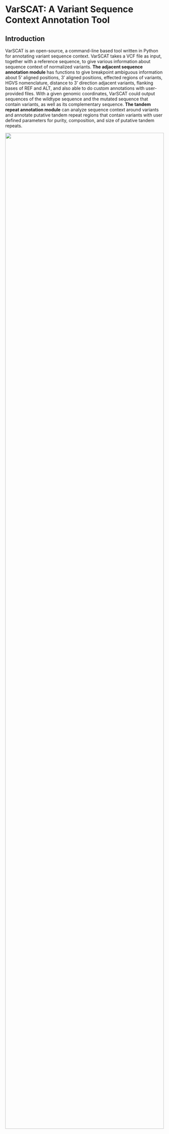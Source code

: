 # VarSCAT: A Variant Sequence Context Annotation Tool
## Introduction
VarSCAT is an open-source, a command-line based tool written in Python for annotating variant sequence context. VarSCAT takes a VCF file as input, together with a reference sequence, to give various information about sequence context of normalized variants. **The adjacent sequence annotation module** has functions to give breakpoint ambiguous information about 5’ aligned positions, 3’ aligned positions, effected regions of variants, HGVS nomenclature, distance to 3’ direction adjacent variants, flanking bases of REF and ALT, and also able to do custom annotations with user-provided files. With a given genomic coordinates, VarSCAT could output sequences of the wildtype sequence and the mutated sequence that contain variants, as well as its complementary sequence. **The tandem repeat annotation module** can analyze sequence context around variants and annotate putative tandem repeat regions that contain variants with user defined parameters for purity, composition, and size of putative tandem repeats.<br />
<p align="center">
<img src="image.png" style="width: 100%; height: 90%"/>
</p>

## Citation: 
Wang N, Khan S, Elo LL (2023) VarSCAT: A computational tool for sequence context annotations of genomic variants. PLoS Comput Biol 1 (8): e1010727. https://doi.org/10.1371/journal.pcbi.1010727<br />

## Install dependencies:
#### For conda:
`conda env create -f environment.yml`<br />
`conda activate VarSCAT`<br />
#### For others: 
`pip install -r requirements.txt`<br />
for pip install, bedtools and htslib should be installed manually. So we recommended install VarSCAT with conda.
#### Dependencies:
**Currently tested on CentOS 7.9 and ubuntu 20.04, Windows is not supported due to dependencies**<br />
**VarSCAT were tested with python 3.6.8 and the versions of dependencies are listed as follows**<br />
1. PyVCF3==1.0.2 (https://pypi.org/project/PyVCF3/) 
2. Biopython=1.76 (https://biopython.org/)
3. Pandas==1.1.5, lastest version on python3.6 (https://pandas.pydata.org/pandas-docs/version/1.1.5/)
4. pysam==0.18.0 (https://pysam.readthedocs.io/en/latest/index.html)
5. ordered-set==4.0.2, lastest version on python3.6 (https://pypi.org/project/ordered-set/4.0.2/)
6. pyfaidx==0.6.4, lastest version on python3.6 (https://pypi.org/project/pyfaidx/0.6.4/)
7. packaging==21.3 (This dependency is for pyfaidx to read bgzip compressed reference fasta.)
8. pybedtools==0.7.10 (http://daler.github.io/pybedtools/changes.html#changes-in-v0-7-10) 
9. bedtools==2.30.0 (https://github.com/arq5x/bedtools2/tree/v2.30.0)
10. htslib==1.9 (https://github.com/samtools/htslib/tree/1.9)<br />

## Usage:
### Notes
Because of dependency, the speed of reading bgzip reference fasta is slower than plain fasta. **The plain fasta is recommended** at the moment.<br />
The reference sequence file should be indexed with samtools (http://www.htslib.org/doc/samtools-faidx.html)<br />
The VCF file should be indexed if specific locations need to be analyzed (http://www.htslib.org/doc/tabix.html)<br />
### Examples with test files in data folder
**Output 5' align positions, 3' align positions, 3' edge positions, flanking bases of variants, HGVS nomenclature and distance to 3' variants**<br />
`python VarSCAT.py -A --LRP 1 --HGVS 1 --flank 1 --neighbor 1 --vcf ./data/test.vcf.gz --reference ./data/test.fa --output output`<br />
```
Chromosome      Position        REF     ALT     ID      SAMPLE  5'_aligned      3'_aligned      3'_edge ref_sequence    alt_sequence    HGVS    distance_3_nearest_Var(bp)
chr_test        22      G       A       .       0|1     22      22      22      CGT     CAT     chr_test:g.22G>A        3
chr_test        25      T       TA      .       0|1     25      26      26      TAT     TAAT    chr_test:g.26dup        3
chr_test        29      G       A       .       1|1     29      29      29      TGC     TAC     chr_test:g.29G>A        3
chr_test        32      G       A       .       1|1     32      32      32      AGT     AAT     chr_test:g.32G>A        4
chr_test        35      GTA     G       .       0|1     36      49      50      GTATATATATATATATC       G--TATATATATATATC       chr_test:g.37AT[6]      3
chr_test        53      C       G       .       1|1     53      53      53      ACG     AGG     chr_test:g.53C>G        3
chr_test        56      G       T       .       1|1     56      56      56      AGT     ATT     chr_test:g.56G>T        4
chr_test        59      CA      C       .       0|1     60      75      75      CAAAAAAAAAAAAAAAAG      C-AAAAAAAAAAAAAAAG      chr_test:g.75del        3
chr_test        78      T       C       .       0|1     78      78      78      GTA     GCA     chr_test:g.78T>C	
```
**Output the reference sequence, the mutated sequence and the reverse complement of mutated sequence for a specfici location**<br />
`python VarSCAT.py -A --mut_seq 1 --complement 1 --location chr_test:20-30 --vcf ./data/test.vcf.gz --reference ./data/test.fa --output output_location`<br />
```
>Ref_seq chr_test:20-30
ACGTATATTGC
>Mut_seq chr_test:20-30 SNV=2 INS=1 DEL=0
ACATATAATTAC
>Reverse_complement_Mut_seq .
GTAATTATATGT
```
**Parse variants for several locations in a bed file**<br />
`python VarSCAT.py -A --LRP 1 --HGVS 1 --flank 1 --neighbor 1 --annotation ./data/custom.bed --bed ./data/regions.bed --vcf ./data/test.vcf.gz --reference ./data/test.fa --output output_bed`<br />
```
Chromosome      Position        REF     ALT     ID      SAMPLE  5'_aligned      3'_aligned      3'_edge ref_sequence    alt_sequence    HGVS    distance_3_nearest_Var(bp)      Ann_loc        Ann_info
chr_test        22      G       A       .       0|1     22      22      22      CGT     CAT     chr_test:g.22G>A        3               
chr_test        25      T       TA      .       0|1     25      26      26      TAT     TAAT    chr_test:g.26dup        3       chr_test:25-38  anno_A
chr_test        29      G       A       .       1|1     29      29      29      TGC     TAC     chr_test:g.29G>A        24      chr_test:25-38  anno_A
chr_test        53      C       G       .       1|1     53      53      53      ACG     AGG     chr_test:g.53C>G        3       chr_test:53-65  anno_B
chr_test        56      G       T       .       1|1     56      56      56      AGT     ATT     chr_test:g.56G>T        4       chr_test:53-65  anno_B
chr_test        59      CA      C       .       0|1     60      75      75      CAAAAAAAAAAAAAAAAG      C-AAAAAAAAAAAAAAAG      chr_test:g.75del                chr_test:53-65  anno_B	
```
**Output flanking bases of variants and tandem repeat regions with default setting** <br />
`python VarSCAT.py -A --flank 1 -T --vcf ./data/test.vcf.gz --reference ./data/test.fa --output output_TR`<br />
```
Chromosome      Position        REF     ALT     ID      SAMPLE  ref_sequence    alt_sequence    Motifs  Copy_number     Size    Start   End     Repeat_Score    Alignment_Score Match%  Mismatch%       Gap%    Repeat_GC%      Copy_number_change
chr_test        22      G       A       .       0|1     CGT CAT                                                                                             
chr_test        25      T       TA      .       0|1     TAT     TAAT                                                                                            
chr_test        29      G       A       .       1|1     TGC     TAC                                                                                             
chr_test        32      G       A       .       1|1     AGT     AAT                                                                                             
chr_test        35      GTA     G       .       0|1     GTATATATATATATATC       G--TATATATATATATC       TA      7       2       36      49      7.0     14.0    100.0   0.0     0.0 0.0     -1
chr_test        53      C       G       .       1|1     ACG     AGG                                                                                             
chr_test        56      G       T       .       1|1     AGT     ATT                                                                                             
chr_test        59      CA      C       .       0|1     CAAAAAAAAAAAAAAAAG      C-AAAAAAAAAAAAAAAG      A       16      1       60      75      16.0    16.0    100.0   0.0     0.0 0.0     -1
chr_test        78      T       C       .       0|1     GTA     GCA 											
```
If two modules are used together, the commom parameters '--vcf','--reference','--location','--bed','--based' and '--output' should be only announced once. Results of two modules will be merged in one file. If no module is given, the output will be normalized variant list in txt format.<br />

### To get help page of VarSCAT: 
**Main:** `python VarSCAT.py -h`<br />
```
VarSCAT: Variant Sequence Context Annotation Tool (v1.1.0)
Help main:
-A,--Adjacent: adjacent sequence annotation module.
-T,--TR: tandem repeat annotation module.
-h,--help: help page. (-h, -A -h, -T -h)

Two modules can be used together or separate.
If two modules are used together, the commom parameters '--vcf','--reference','--location','--bed','--based' and '--output' should be only announced once. Results of two modules will be merged in one file. If no module is given, the output will be normalized variant list in txt format.
```
**Adjacent Sequence annotation module:** `python VarSCAT.py -A -h`<br />
```
Adjacent Sequence Annotation Module:
Required parameters:
--vcf: input VCF file. (The VCF file should be indexed if "--location" or "--bed" is activated, a tbi file of the VCF is required)
--reference: input reference sequencing file. (The reference sequence should be indexed, a fai file is required)
--based: 0-based or 1-based reference coordination. (default:1)
--output: prefix of output file.

Optional parameters:
--location: a genome location needs to be parsed. (format chrx:xxxx-xxxx)
--bed: a bed file contains genome locations need to be parsed.("choromosome", "start", "end" are required)
--LRP: output the 5' aligned (left-most) and 3' aligned (right most) coordinates and 3' edge positions of variants. (default=0, 0:false,1:true)
--HGVS: output the HGVS nomenclature (default=0, 0:false,1:true. Note: According to HGVS recommendation, the reference sequence can only be NCBI Reference Sequence,user should know the corresponding accession and version of the used reference)
--flank: output the flank bases of variants. (default=0, 0:false,1:true)
--neighbor: output the distance to 3' direction nearest variant. (default=0, 0:false,1:true)
--mut_seq: output the reference and mutated sequence based on variants. (default=0, 0:false,1:true. Note: valid with "--location")
--complement: output the reverse complement sequence of mutated sequence. (default=0, 0:false,1:true. Note: valid with "--mut_seq")
--annotation: annotate variants with custom files in bed format. ("choromosome", "start", "end" are required. Additional information can be provided and annotated. Multiple bed files can be used, "--annotation custom.bed,custom2.bed". Note: valid with "--location" or "--bed")

-h,--help: help page.
```
**Tandam repeat annotation module:** `python VarSCAT.py -T -h`<br />
```
Tandem Repeat Annotation Module:
Required parameters:
--vcf: input VCF file. (The VCF file should be indexed if "--location" or "--bed" is activated, a tbi file of the VCF is required)
--reference: input reference sequencing file. (The reference sequence should be indexed, a fai file is required)
--based: 0-based or 1-based reference coordination. (default:1)
--output: prefix of output file.

Optional parameters:
--location: a genome location needs to be parsed. (format chrx:xxxx-xxxx)
--bed: a bed file contains genome locations need to be parsed.(Three columns: choromosome, start, end)

Advanced parameters:
--min_unit: the minimun size of tandem repeat motifs. (default=1)
--max_unit: the maximum size of tandem repeat motifs. (default=6, larger size will increase the running time)
--min_time: the minimun copy number to call a tandem repeat region. (default=4) 
--match: the match score for motifs aligned with a potential tandem repeat region. (default=1)
--mismatch: the mismatch score for motifs aligned with a potential tandem repeat region. (default=-1)
--gap: the gap penalty for for motifs aligned with a potential tandem repeat region. (default=-2)
--similarity: the minimum similarity between potential repeat units. (default=100, means 100% similarity)
--gap_tolerate: the maximum tolerated gap size (bp) between potential repeat units. (default=0, set -1 for maximum gap of motif size)
--min_score: the minimum alignment sum score for a tandem repeat region. (default=10, set according "--match","--mismatch","--gap")
--min_match_per: the minimum match percentage for a tandem repeat region. (default=100, means 100% of matches)

-h,--help: help page.
```
